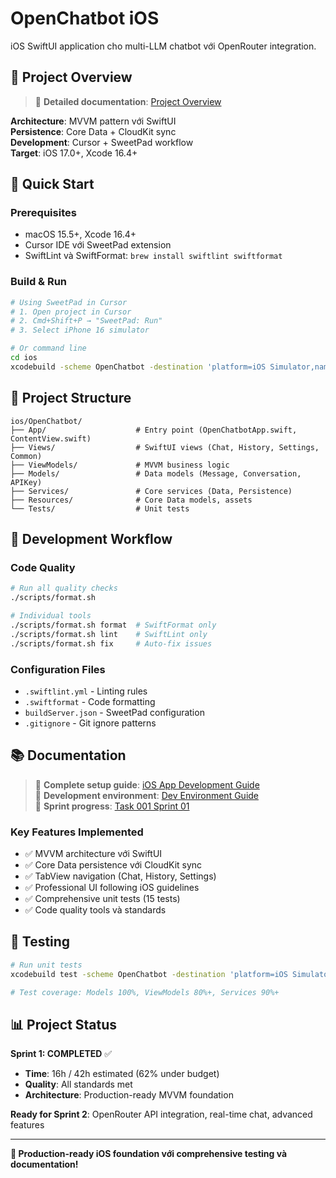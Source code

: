 # OpenChatbot iOS

iOS SwiftUI application cho multi-LLM chatbot với OpenRouter integration.

## 🎯 **Project Overview**

> 📖 **Detailed documentation**: [Project Overview](../docs/00_context/project_overview.md)

**Architecture**: MVVM pattern với SwiftUI  
**Persistence**: Core Data + CloudKit sync  
**Development**: Cursor + SweetPad workflow  
**Target**: iOS 17.0+, Xcode 16.4+

## 🚀 **Quick Start**

### **Prerequisites**
- macOS 15.5+, Xcode 16.4+
- Cursor IDE với SweetPad extension
- SwiftLint và SwiftFormat: `brew install swiftlint swiftformat`

### **Build & Run**
```bash
# Using SweetPad in Cursor
# 1. Open project in Cursor
# 2. Cmd+Shift+P → "SweetPad: Run"
# 3. Select iPhone 16 simulator

# Or command line
cd ios
xcodebuild -scheme OpenChatbot -destination 'platform=iOS Simulator,name=iPhone 16' build
```

## 📁 **Project Structure**

```
ios/OpenChatbot/
├── App/                    # Entry point (OpenChatbotApp.swift, ContentView.swift)
├── Views/                  # SwiftUI views (Chat, History, Settings, Common)
├── ViewModels/             # MVVM business logic
├── Models/                 # Data models (Message, Conversation, APIKey)
├── Services/               # Core services (Data, Persistence)
├── Resources/              # Core Data models, assets
└── Tests/                  # Unit tests
```

## 🔧 **Development Workflow**

### **Code Quality**
```bash
# Run all quality checks
./scripts/format.sh

# Individual tools
./scripts/format.sh format  # SwiftFormat only
./scripts/format.sh lint    # SwiftLint only
./scripts/format.sh fix     # Auto-fix issues
```

### **Configuration Files**
- `.swiftlint.yml` - Linting rules
- `.swiftformat` - Code formatting
- `buildServer.json` - SweetPad configuration
- `.gitignore` - Git ignore patterns

## 📚 **Documentation**

> 📖 **Complete setup guide**: [iOS App Development Guide](../docs/00_guides/ios_app_development_guide.md)  
> 📖 **Development environment**: [Dev Environment Guide](../docs/02_development/dev_env_guide.md)  
> 📖 **Sprint progress**: [Task 001 Sprint 01](../docs/03_implementation/tasks/task_001_sprint_01_foundation.md)

### **Key Features Implemented**
- ✅ MVVM architecture với SwiftUI
- ✅ Core Data persistence với CloudKit sync
- ✅ TabView navigation (Chat, History, Settings)
- ✅ Professional UI following iOS guidelines
- ✅ Comprehensive unit tests (15 tests)
- ✅ Code quality tools và standards

## 🧪 **Testing**

```bash
# Run unit tests
xcodebuild test -scheme OpenChatbot -destination 'platform=iOS Simulator,name=iPhone 16'

# Test coverage: Models 100%, ViewModels 80%+, Services 90%+
```

## 📊 **Project Status**

**Sprint 1: COMPLETED** ✅  
- **Time**: 16h / 42h estimated (62% under budget)
- **Quality**: All standards met
- **Architecture**: Production-ready MVVM foundation

**Ready for Sprint 2**: OpenRouter API integration, real-time chat, advanced features

---

**🚀 Production-ready iOS foundation với comprehensive testing và documentation!** 